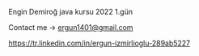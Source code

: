 Engin Demiroğ java kursu 2022 1.gün

Contact me -> ergun1401@gmail.com

https://tr.linkedin.com/in/ergun-izmirlioglu-289ab5227
